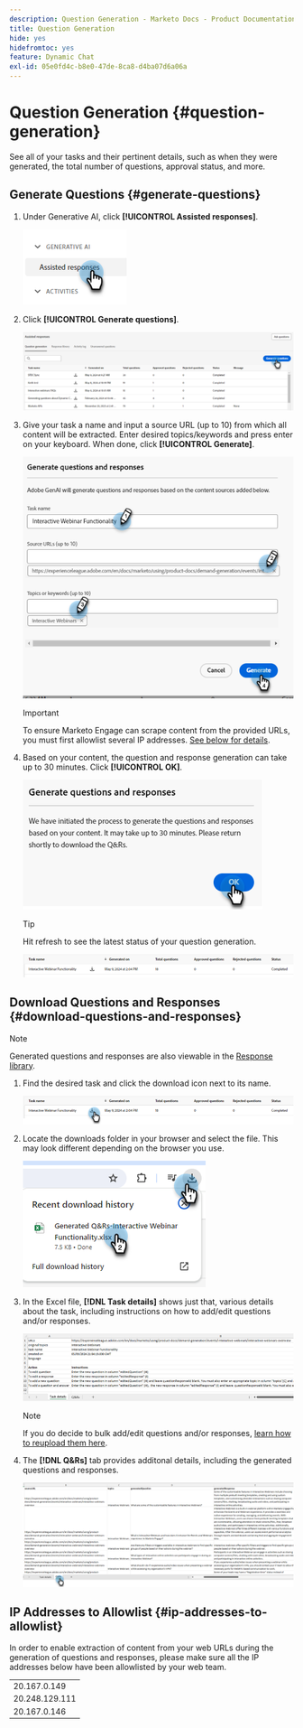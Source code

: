 ```yaml
---
description: Question Generation - Marketo Docs - Product Documentation
title: Question Generation
hide: yes
hidefromtoc: yes
feature: Dynamic Chat
exl-id: 05e0fd4c-b8e0-47de-8ca8-d4ba07d6a06a
---
```

# Question Generation {#question-generation}

See all of your tasks and their pertinent details, such as when they were generated, the total number of questions, approval status, and more.

## Generate Questions {#generate-questions}

1. Under Generative AI, click **[!UICONTROL Assisted responses]**.

   ![](assets/question-generation-1.png)

1. Click **[!UICONTROL Generate questions]**.

   ![](assets/question-generation-2.png)

1. Give your task a name and input a source URL (up to 10) from which all content will be extracted. Enter desired topics/keywords and press enter on your keyboard. When done, click **[!UICONTROL Generate]**.

   ![](assets/question-generation-3.png)

   >[!IMPORTANT]
   >
   >To ensure Marketo Engage can scrape content from the provided URLs, you must first allowlist several IP addresses. [See below for details](#ip-addresses-to-allowlist).

1. Based on your content, the question and response generation can take up to 30 minutes. Click **[!UICONTROL OK]**.

   ![](assets/question-generation-4.png)

   >[!TIP]
   >
   >Hit refresh to see the latest status of your question generation.

   ![](assets/question-generation-5.png)

## Download Questions and Responses {#download-questions-and-responses}

>[!NOTE]
>
>Generated questions and responses are also viewable in the [Response library](/help/marketo/product-docs/demand-generation/dynamic-chat/generative-ai/response-library.md).

1. Find the desired task and click the download icon next to its name.

   ![](assets/question-generation-6.png)

1. Locate the downloads folder in your browser and select the file. This may look different depending on the browser you use.

   ![](assets/question-generation-7.png)

1. In the Excel file, **[!DNL Task details]** shows just that, various details about the task, including instructions on how to add/edit questions and/or responses. 

   ![](assets/question-generation-8.png)

   >[!NOTE]
   >
   >If you do decide to bulk add/edit questions and/or responses, [learn how to reupload them here](/help/marketo/product-docs/demand-generation/dynamic-chat/generative-ai/response-library.md).

1. The **[!DNL Q&Rs]** tab provides additonal details, including the generated questions and responses. 

   ![](assets/question-generation-9.png)

## IP Addresses to Allowlist {#ip-addresses-to-allowlist}

In order to enable extraction of content from your web URLs during the generation of questions and responses, please make sure all the IP addresses below have been allowlisted by your web team.

<table width=150>
  <tr>
    <td>20.167.0.149</td>
  </tr>
  <tr>
    <td>20.248.129.111</td>
  </tr>
  <tr>
    <td>20.167.0.146</td>
  </tr>
</table>
